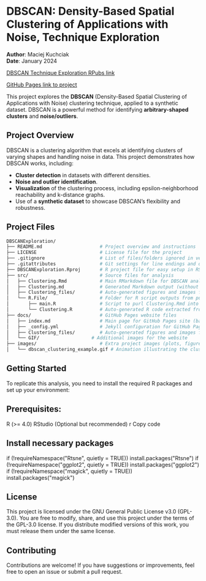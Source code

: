 # DBSCAN: Density-Based Spatial Clustering of Applications with Noise, Technique Exploration

**Author**: Maciej Kuchciak  
**Date**: January 2024  

[DBSCAN Technique Exploration RPubs link](https://rpubs.com/TusVasMit/DBSCANExploration)

[GitHub Pages link to project](https://mpkuchciak.github.io/dbscan-exploration/)

This project explores the **DBSCAN** (Density-Based Spatial Clustering of Applications with Noise) clustering technique, applied to a synthetic dataset. DBSCAN is a powerful method for identifying **arbitrary-shaped clusters** and **noise/outliers**.

## Project Overview

DBSCAN is a clustering algorithm that excels at identifying clusters of varying shapes and handling noise in data. This project demonstrates how DBSCAN works, including:
- **Cluster detection** in datasets with different densities.
- **Noise and outlier identification**.
- **Visualization** of the clustering process, including epsilon-neighborhood reachability and k-distance graphs.
- Use of a **synthetic dataset** to showcase DBSCAN’s flexibility and robustness.


## Project Files

```bash
DBSCANExploration/
├── README.md                     # Project overview and instructions
├── LICENSE                       # License file for the project
├── .gitignore                    # List of files/folders ignored in version control
├── .gitattributes                # Git settings for line endings and other attributes
├── DBSCANExploration.Rproj       # R project file for easy setup in RStudio
├── src/                          # Source files for analysis
│   ├── Clustering.Rmd            # Main RMarkdown file for DBSCAN analysis
│   ├── Clustering.md             # Generated Markdown output (without adjustments for GitHub Pages)
│   ├── Clustering_files/         # Auto-generated figures and images from RMarkdown
│   └── R.File/                   # Folder for R script outputs from purling RMarkdown
│       ├── main.R                # Script to purl Clustering.Rmd into R code
│       └── Clustering.R          # Auto-generated R code extracted from Clustering.Rmd
├── docs/                         # GitHub Pages website files
│   ├── index.md                  # Main page for GitHub Pages site (based on Clustering.md)
│   ├── _config.yml               # Jekyll configuration for GitHub Pages
│   ├── Clustering_files/         # Auto-generated figures and images for GitHub Pages
│   └── GIF/                   # Additional images for the website
├── images/                       # Extra project images (plots, figures, etc.)
│   └── dbscan_clustering_example.gif # Animation illustrating the clustering process

``` 

## Getting Started

To replicate this analysis, you need to install the required R packages and set up your environment:



## Prerequisites:
R (>= 4.0)
RStudio (Optional but recommended)
r
Copy code



## Install necessary packages
if (!requireNamespace("Rtsne", quietly = TRUE)) install.packages("Rtsne")
if (!requireNamespace("ggplot2", quietly = TRUE)) install.packages("ggplot2")
if (!requireNamespace("magick", quietly = TRUE)) install.packages("magick")



## License
This project is licensed under the GNU General Public License v3.0 (GPL-3.0). You are free to modify, share, and use this project under the terms of the GPL-3.0 license. If you distribute modified versions of this work, you must release them under the same license.



## Contributing
Contributions are welcome! If you have suggestions or improvements, feel free to open an issue or submit a pull request.

